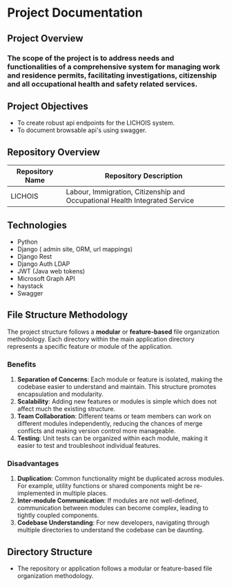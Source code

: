 # Project Documentation

## Project Overview
### The scope of the project is to address needs and functionalities of a comprehensive system for managing work and residence permits, facilitating investigations, citizenship and all occupational health and safety related services.

## Project Objectives
- To create robust api endpoints for the LICHOIS system.
- To document browsable api's using swagger.

## Repository Overview
| Repository Name | Repository Description |
| ----------- | ----------- |
| LICHOIS | Labour, Immigration, Citizenship and Occupational Health Integrated Service |

## Technologies
- Python
- Django ( admin site, ORM, url mappings)
- Django Rest
- Django Auth LDAP
- JWT (Java web tokens)
- Microsoft Graph API
- haystack
- Swagger

## File Structure Methodology

The project structure follows a **modular** or **feature-based** file organization methodology. Each directory within the main application directory represents a specific feature or module of the application.

### Benefits

1. **Separation of Concerns**: Each module or feature is isolated, making the codebase easier to understand and maintain. This structure promotes encapsulation and modularity.
2. **Scalability**: Adding new features or modules is simple which does not affect much the existing structure.
3. **Team Collaboration**: Different teams or team members can work on different modules independently, reducing the chances of merge conflicts and making version control more manageable.
4. **Testing**: Unit tests can be organized within each module, making it easier to test and troubleshoot individual features.

### Disadvantages

1. **Duplication**: Common functionality might be duplicated across modules. For example, utility functions or shared components might be re-implemented in multiple places.
2. **Inter-module Communication**: If modules are not well-defined, communication between modules can become complex, leading to tightly coupled components.
3. **Codebase Understanding**: For new developers, navigating through multiple directories to understand the codebase can be daunting.


## Directory Structure

- The repository or application follows a modular or feature-based file organization methodology.
